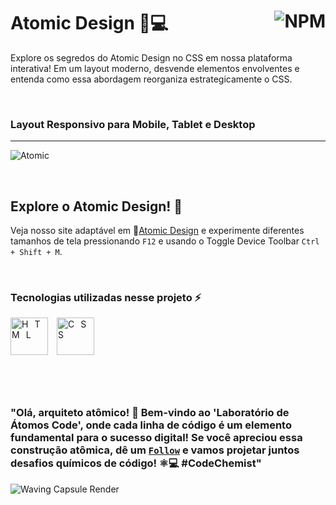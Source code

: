 # Atomic Design 🚀💻 <a href="https://github.com/Rodolfo-Sampaio/Atomic-Design/blob/main/LICENSE"><img src="https://img.shields.io/npm/l/react" alt="NPM" align="right"></a>

Explore os segredos do Atomic Design no CSS em nossa plataforma interativa! Em um layout moderno, desvende elementos envolventes e entenda como essa abordagem reorganiza estrategicamente o CSS.

<br>

### Layout Responsivo para Mobile, Tablet e Desktop
___
![Atomic](https://github.com/Rodolfo-Sampaio/Atomic-Design/assets/96917363/72caff40-432e-46da-a6c3-61a15fc6a5d5)



<br>

##  Explore o Atomic Design! 👀

Veja nosso site adaptável em 🚩[Atomic Design](https://atomic-design-phi.vercel.app/) e experimente diferentes tamanhos de tela pressionando `F12` e usando o Toggle Device Toolbar `Ctrl + Shift + M`.


<br>

### Tecnologias utilizadas nesse projeto ⚡
<span style="letter-spacing: 10px">
   <img src="https://skillicons.dev/icons?i=html" title="HTML" width="60px"/>
   <img src="https://skillicons.dev/icons?i=css" title="CSS" width="60px"/>
</span>

#


<br>


### "Olá, arquiteto atômico! 🧪 Bem-vindo ao 'Laboratório de Átomos Code', onde cada linha de código é um elemento fundamental para o sucesso digital! Se você apreciou essa construção atômica, dê um [`Follow`](https://github.com/Rodolfo-Sampaio) e vamos projetar juntos desafios químicos de código! ⚛️💻 #CodeChemist"

<img src="https://capsule-render.vercel.app/api?type=waving&color=FFFAF0&height=100&section=footer" alt="Waving Capsule Render">

